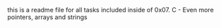 this is a readme file for all tasks included inside of 0x07. C - Even more pointers, arrays and strings

